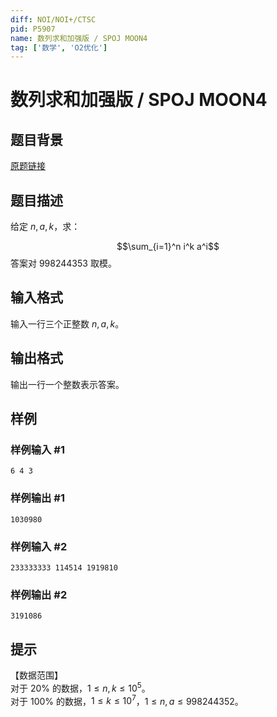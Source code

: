 ```yaml
---
diff: NOI/NOI+/CTSC
pid: P5907
name: 数列求和加强版 / SPOJ MOON4
tag: ['数学', 'O2优化']
---
```

# 数列求和加强版 / SPOJ MOON4
## 题目背景

[原题链接](https://www.luogu.com.cn/problem/P4948)
## 题目描述

给定 $n,a,k$，求：

$$\sum_{i=1}^n i^k a^i$$
答案对 $998244353$ 取模。
## 输入格式

输入一行三个正整数 $n,a,k$。
## 输出格式

输出一行一个整数表示答案。
## 样例

### 样例输入 #1
```
6 4 3
```
### 样例输出 #1
```
1030980
```
### 样例输入 #2
```
233333333 114514 1919810
```
### 样例输出 #2
```
3191086
```
## 提示

【数据范围】    
对于 $20\%$ 的数据，$1\le n,k \le 10^5$。  
对于 $100\%$ 的数据，$1\le k \le 10^7$，$1\le n,a \le 998244352$。
